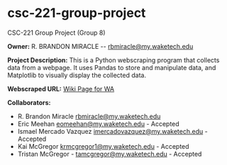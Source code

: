 # csc-221-group-project
CSC-221 Group Project (Group 8)

__Owner:__ R. BRANDON MIRACLE -- rbmiracle@my.waketech.edu

__Project Description:__ This is a Python webscraping program that collects data from a webpage. It uses Pandas to store and manipulate data, and Matplotlib to visually display the collected data.

__Webscraped URL:__ [Wiki Page for WA](https://en.wikipedia.org/wiki/Washington_(state))

__Collaborators:__
  - R. Brandon Miracle rbmiracle@my.waketech.edu
  - Eric Meehan eomeehan@my.waketech.edu - Accepted
  - Ismael Mercado Vazquez imercadovazquez@my.waketech.edu - Accepted
  - Kai McGregor krmcgregor1@my.waketech.edu - Accepted
  - Tristan McGregor - tamcgregor@my.waketech.edu - Accepted
